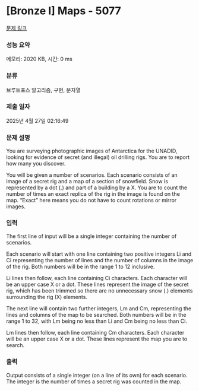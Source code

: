 # [Bronze I] Maps - 5077 

[문제 링크](https://www.acmicpc.net/problem/5077) 

### 성능 요약

메모리: 2020 KB, 시간: 0 ms

### 분류

브루트포스 알고리즘, 구현, 문자열

### 제출 일자

2025년 4월 27일 02:16:49

### 문제 설명

<p>You are surveying photographic images of Antarctica for the UNADID, looking for evidence of secret (and illegal) oil drilling rigs. You are to report how many you discover.</p>

<p>You will be given a number of scenarios. Each scenario consists of an image of a secret rig and a map of a section of snowfield. Snow is represented by a dot (.) and part of a building by a X. You are to count the number of times an exact replica of the rig in the image is found on the map. “Exact” here means you do not have to count rotations or mirror images.</p>

### 입력 

 <p>The first line of input will be a single integer containing the number of scenarios.</p>

<p>Each scenario will start with one line containing two positive integers Li and Ci representing the number of lines and the number of columns in the image of the rig. Both numbers will be in the range 1 to 12 inclusive.</p>

<p>Li lines then follow, each line containing Ci characters. Each character will be an upper case X or a dot. These lines represent the image of the secret rig, which has been trimmed so there are no unnecessary snow (.) elements surrounding the rig (X) elements.</p>

<p>The next line will contain two further integers, Lm and Cm, representing the lines and columns of the map to be searched. Both numbers will be in the range 1 to 32, with Lm being no less than Li and Cm being no less than Ci.</p>

<p>Lm lines then follow, each line containing Cm characters. Each character will be an upper case X or a dot. These lines represent the map you are to search.</p>

### 출력 

 <p>Output consists of a single integer (on a line of its own) for each scenario. The integer is the number of times a secret rig was counted in the map.</p>

